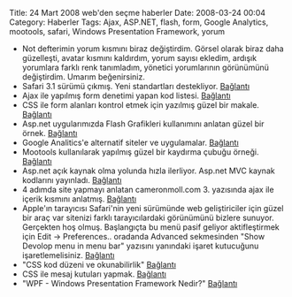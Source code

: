 Title: 24 Mart 2008 web&#039;den seçme haberler
Date: 2008-03-24 00:04
Category: Haberler
Tags: Ajax, ASP.NET, flash, form, Google Analytics, mootools, safari, Windows Presentation Framework, yorum

-   Not defterimin yorum kısmını biraz değiştirdim. Görsel olarak biraz
    daha güzelleşti, avatar kısmını kaldırdım, yorum sayısı ekledim,
    ardışık yorumlara farklı renk tanımladım, yönetici yorumlarının
    görünümünü değiştirdim. Umarım beğenirsiniz.
-   Safari 3.1 sürümü çıkmış. Yeni standartları destekliyor.
    [Bağlantı][]
-   Ajax ile yapılmış form denetimi yapan kod listesi. [Bağlantı][1]
-   CSS ile form alanları kontrol etmek için yazılmış güzel bir makale.
    [Bağlantı][2]
-   Asp.net uygularımızda Flash Grafikleri kullanımını anlatan güzel bir
    örnek. [Bağlantı][3]
-   Google Analitics'e alternatif siteler ve uygulamalar. [Bağlantı][4]
-   Mootools kullanılarak yapılmış güzel bir kaydırma çubuğu örneği.
    [Bağlantı][5]
-   Asp.net açık kaynak olma yolunda hızla ilerliyor. Asp.net MVC kaynak
    kodlarını yayınladı. [Bağlantı][6]
-   4 adımda site yapmayı anlatan cameronmoll.com 3. yazısında ajax ile
    içerik kısmını anlatmış. [Bağlantı][7]
-   Apple'ın tarayıcısı Safari'nin yeni sürümünde web geliştiriciler
    için güzel bir araç var sitenizi farklı tarayıcılardaki görünümünü
    bizlere sunuyor. Gerçekten hoş olmuş. Başlangıçta bu menü pasif
    geliyor aktifleştirmek için Edit -\> Preferences.. oradanda Advanced
    sekmesinden "Show Devolop menu in menu bar" yazısını yanındaki
    işaret kutucuğunu işaretlemelisiniz. [Bağlantı][8]
-   "CSS kod düzeni ve okunabilirlik" [Bağlantı][9]
-   CSS ile mesaj kutuları yapmak. [Bağlantı][10]
-   "WPF - Windows Presentation Framework Nedir?" [Bağlantı][11]

</p>

  [Bağlantı]: http://www.apple.com/safari/ "Safari 3.1"
  [1]: http://webtecker.com/2008/03/17/list-of-ajax-form-validators/
    "ajax ile form yapımı"
  [2]: http://ajax.dzone.com/news/reform-css-form-design-templat-1
    "css ve form alanları"
  [3]: http://devblog.ailon.org/devblog/post/2008/03/Add-Interactive-Flash-Charts-to-Your-ASPNET-Web-Application-Part1-Basics.aspx
    "asp.net flash"
  [4]: http://webtecker.com/2008/03/20/list-of-google-analytics-alternatives/
    "site analizi"
  [5]: http://www.solutoire.com/experiments/scrollbar/index.html
    "mootools ile kaydırma çubuğu"
  [6]: http://www.codeplex.com/aspnet/Release/ProjectReleases.aspx?ReleaseId=11833
    "asp.net mvc"
  [7]: http://cameronmoll.com/archives/2008/03/extensible_css_interface_adding_ajax_interacti/
    "içerik kısmı"
  [8]: http://sam.brown.tc/entry/280/safari-31-great-update-for-web-developers
    "farklı tarayıcıdaki görüntü"
  [9]: http://www.siberkultur.com/?q=css-kodlarini-okunabilir-yapmak-icin-ipuclari
    "css kodlarını düzenli yazmak"
  [10]: http://woork.blogspot.com/2008/03/css-message-box-collection.html
    "css ile mesaj kutuları"
  [11]: http://ferruh.mavituna.com/wpf-windows-presentation-framework-nedir-oku/
    "wpf"
